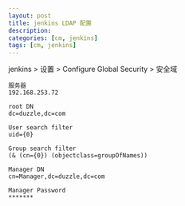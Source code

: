 ```yaml
---
layout: post
title: jenkins LDAP 配置
description: 
categories: [cm, jenkins]
tags: [cm, jenkins]
---
```


jenkins > 设置 > Configure Global Security > 安全域

```
服务器
192.168.253.72

root DN
dc=duzzle,dc=com

User search filter
uid={0}

Group search filter
(& (cn={0}) (objectclass=groupOfNames))

Manager DN
cn=Manager,dc=duzzle,dc=com

Manager Password
*******
```